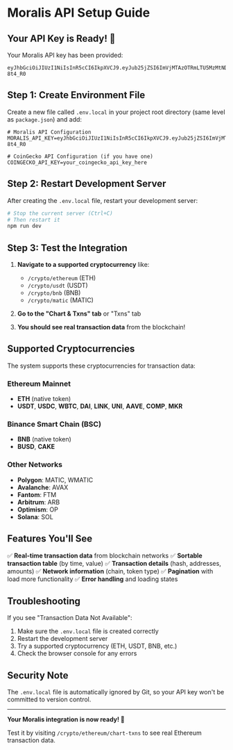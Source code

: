 # Moralis API Setup Guide

## Your API Key is Ready! 🎉

Your Moralis API key has been provided:
```
eyJhbGciOiJIUzI1NiIsInR5cCI6IkpXVCJ9.eyJub25jZSI6ImVjMTAzOTRmLTU5MzMtNDE4NS1hZWIzLTk0ZjcyMGVkNGI3NSIsIm9yZ0lkIjoiNDYxNDYyIiwidXNlcklkIjoiNDc0NzU2IiwidHlwZUlkIjoiYTc4ZDlmZjMtMDlhZS00MmM2LTkxNDItMDk2MDg1ODY3NzE1IiwidHlwZSI6IlBST0pFQ1QiLCJpYXQiOjE3NTM0ODE1NjgsImV4cCI6NDkwOTI0MTU2OH0.59Lf5n4sqfb7EuAYhpn141fdPigaD6lNgVNh-8t4_R0
```

## Step 1: Create Environment File

Create a new file called `.env.local` in your project root directory (same level as `package.json`) and add:

```env
# Moralis API Configuration
MORALIS_API_KEY=eyJhbGciOiJIUzI1NiIsInR5cCI6IkpXVCJ9.eyJub25jZSI6ImVjMTAzOTRmLTU5MzMtNDE4NS1hZWIzLTk0ZjcyMGVkNGI3NSIsIm9yZ0lkIjoiNDYxNDYyIiwidXNlcklkIjoiNDc0NzU2IiwidHlwZUlkIjoiYTc4ZDlmZjMtMDlhZS00MmM2LTkxNDItMDk2MDg1ODY3NzE1IiwidHlwZSI6IlBST0pFQ1QiLCJpYXQiOjE3NTM0ODE1NjgsImV4cCI6NDkwOTI0MTU2OH0.59Lf5n4sqfb7EuAYhpn141fdPigaD6lNgVNh-8t4_R0

# CoinGecko API Configuration (if you have one)
COINGECKO_API_KEY=your_coingecko_api_key_here
```

## Step 2: Restart Development Server

After creating the `.env.local` file, restart your development server:

```bash
# Stop the current server (Ctrl+C)
# Then restart it
npm run dev
```

## Step 3: Test the Integration

1. **Navigate to a supported cryptocurrency** like:
   - `/crypto/ethereum` (ETH)
   - `/crypto/usdt` (USDT)
   - `/crypto/bnb` (BNB)
   - `/crypto/matic` (MATIC)

2. **Go to the "Chart & Txns" tab** or "Txns" tab

3. **You should see real transaction data** from the blockchain!

## Supported Cryptocurrencies

The system supports these cryptocurrencies for transaction data:

### Ethereum Mainnet
- **ETH** (native token)
- **USDT**, **USDC**, **WBTC**, **DAI**, **LINK**, **UNI**, **AAVE**, **COMP**, **MKR**

### Binance Smart Chain (BSC)
- **BNB** (native token)
- **BUSD**, **CAKE**

### Other Networks
- **Polygon**: MATIC, WMATIC
- **Avalanche**: AVAX
- **Fantom**: FTM
- **Arbitrum**: ARB
- **Optimism**: OP
- **Solana**: SOL

## Features You'll See

✅ **Real-time transaction data** from blockchain networks
✅ **Sortable transaction table** (by time, value)
✅ **Transaction details** (hash, addresses, amounts)
✅ **Network information** (chain, token type)
✅ **Pagination** with load more functionality
✅ **Error handling** and loading states

## Troubleshooting

If you see "Transaction Data Not Available":
1. Make sure the `.env.local` file is created correctly
2. Restart the development server
3. Try a supported cryptocurrency (ETH, USDT, BNB, etc.)
4. Check the browser console for any errors

## Security Note

The `.env.local` file is automatically ignored by Git, so your API key won't be committed to version control.

---

**Your Moralis integration is now ready! 🚀**

Test it by visiting `/crypto/ethereum/chart-txns` to see real Ethereum transaction data. 